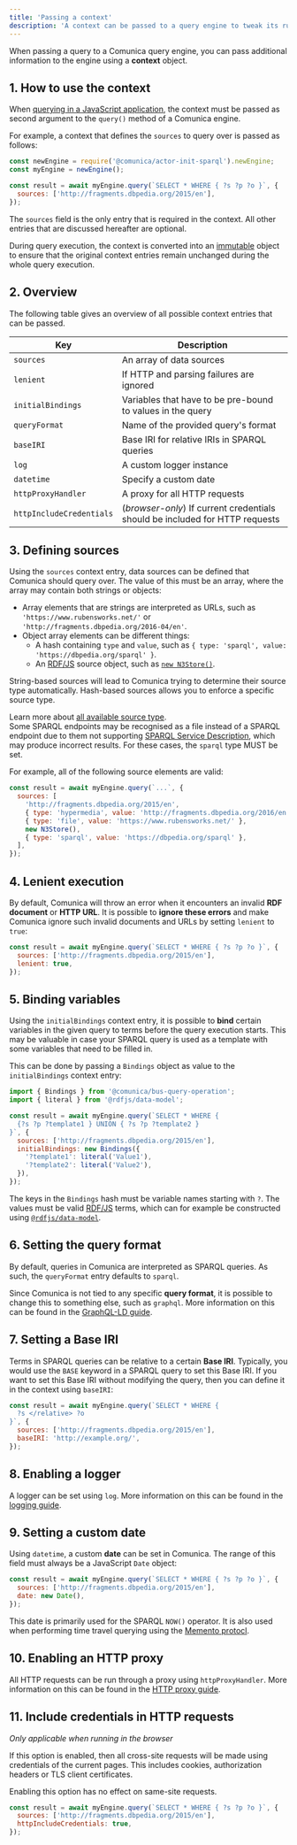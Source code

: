 ```yaml
---
title: 'Passing a context'
description: 'A context can be passed to a query engine to tweak its runtime settings.'
---
```


When passing a query to a Comunica query engine,
you can pass additional information to the engine using a **context** object.

## 1. How to use the context

When [querying in a JavaScript application](/docs/query/getting_started/query_app/),
the context must be passed as second argument to the `query()` method of a Comunica engine.

For example, a context that defines the `sources` to query over is passed as follows:
```javascript
const newEngine = require('@comunica/actor-init-sparql').newEngine;
const myEngine = newEngine();

const result = await myEngine.query(`SELECT * WHERE { ?s ?p ?o }`, {
  sources: ['http://fragments.dbpedia.org/2015/en'],
});
```

The `sources` field is the only entry that is required in the context.
All other entries that are discussed hereafter are optional.

<div class="note">
During query execution, the context is converted into an <a href="https://www.npmjs.com/package/immutable">immutable</a> object
to ensure that the original context entries remain unchanged during the whole query execution.
</div>

## 2. Overview

The following table gives an overview of all possible context entries that can be passed.

| **Key** | **Description** |
| ------- | --------------- |
| `sources` | An array of data sources |
| `lenient` | If HTTP and parsing failures are ignored |
| `initialBindings` | Variables that have to be pre-bound to values in the query |
| `queryFormat` | Name of the provided query's format |
| `baseIRI` | Base IRI for relative IRIs in SPARQL queries |
| `log` | A custom logger instance |
| `datetime` | Specify a custom date |
| `httpProxyHandler` | A proxy for all HTTP requests |
| `httpIncludeCredentials` | (_browser-only_) If current credentials should be included for HTTP requests |

## 3. Defining sources

Using the `sources` context entry, data sources can be defined that Comunica should query over.
The value of this must be an array, where the array may contain both strings or objects:
* Array elements that are strings are interpreted as URLs, such as `'https://www.rubensworks.net/'` or `'http://fragments.dbpedia.org/2016-04/en'`.
* Object array elements can be different things:
    * A hash containing `type` and `value`, such as `{ type: 'sparql', value: 'https://dbpedia.org/sparql' }`.
    * An [RDF/JS](/docs/query/advanced/rdfjs/) source object, such as [`new N3Store()`](https://github.com/rdfjs/N3.js#storing).

String-based sources will lead to Comunica trying to determine their source type automatically.
Hash-based sources allows you to enforce a specific source type.

<div class="note">
Learn more about <a href="/docs/query/advanced/source_types/">all available source type</a>.
</div>

<div class="note">
Some SPARQL endpoints may be recognised as a file instead of a SPARQL endpoint due to them not supporting <a href="https://www.w3.org/TR/sparql11-service-description/">SPARQL Service Description</a>,
which may produce incorrect results. For these cases, the <code>sparql</code> type MUST be set.
</div>

For example, all of the following source elements are valid:
```javascript
const result = await myEngine.query(`...`, {
  sources: [
    'http://fragments.dbpedia.org/2015/en',
    { type: 'hypermedia', value: 'http://fragments.dbpedia.org/2016/en' },
    { type: 'file', value: 'https://www.rubensworks.net/' },
    new N3Store(),
    { type: 'sparql', value: 'https://dbpedia.org/sparql' },
  ],
});
```

## 4. Lenient execution

By default, Comunica will throw an error when it encounters an invalid **RDF document** or **HTTP URL**.
It is possible to **ignore these errors** and make Comunica ignore such invalid documents and URLs
by setting `lenient` to `true`:
```javascript
const result = await myEngine.query(`SELECT * WHERE { ?s ?p ?o }`, {
  sources: ['http://fragments.dbpedia.org/2015/en'],
  lenient: true,
});
```

## 5. Binding variables

Using the `initialBindings` context entry, it is possible to **bind** certain variables in the given query to terms before the query execution starts.
This may be valuable in case your SPARQL query is used as a template with some variables that need to be filled in.

This can be done by passing a `Bindings` object as value to the `initialBindings` context entry:
```javascript
import { Bindings } from '@comunica/bus-query-operation';
import { literal } from '@rdfjs/data-model';

const result = await myEngine.query(`SELECT * WHERE {
  {?s ?p ?template1 } UNION { ?s ?p ?template2 }
}`, {
  sources: ['http://fragments.dbpedia.org/2015/en'],
  initialBindings: new Bindings({
    '?template1': literal('Value1'),
    '?template2': literal('Value2'),
  }),
});
```

The keys in the `Bindings` hash must be variable names starting with `?`.
The values must be valid [RDF/JS](/docs/query/advanced/rdfjs/) terms,
which can for example be constructed using [`@rdfjs/data-model`](https://www.npmjs.com/package/@rdfjs/data-model).

## 6. Setting the query format

By default, queries in Comunica are interpreted as SPARQL queries.
As such, the `queryFormat` entry defaults to `sparql`.

Since Comunica is not tied to any specific **query format**, it is possible to change this to something else, such as `graphql`.
More information on this can be found in the [GraphQL-LD guide](/docs/query/advanced/rdfjs/).

## 7. Setting a Base IRI

Terms in SPARQL queries can be relative to a certain **Base IRI**.
Typically, you would use the `BASE` keyword in a SPARQL query to set this Base IRI.
If you want to set this Base IRI without modifying the query,
then you can define it in the context using `baseIRI`:

```javascript
const result = await myEngine.query(`SELECT * WHERE {
  ?s </relative> ?o
}`, {
  sources: ['http://fragments.dbpedia.org/2015/en'],
  baseIRI: 'http://example.org/',
});
```

## 8. Enabling a logger

A logger can be set using `log`.
More information on this can be found in the [logging guide](/docs/query/advanced/logging/).

## 9. Setting a custom date

Using `datetime`, a custom **date** can be set in Comunica.
The range of this field must always be a JavaScript `Date` object:

```javascript
const result = await myEngine.query(`SELECT * WHERE { ?s ?p ?o }`, {
  sources: ['http://fragments.dbpedia.org/2015/en'],
  date: new Date(),
});
```

This date is primarily used for the SPARQL `NOW()` operator.
It is also used when performing time travel querying using the [Memento protocl](/docs/query/advanced/memento/).

## 10. Enabling an HTTP proxy

All HTTP requests can be run through a proxy using `httpProxyHandler`.
More information on this can be found in the [HTTP proxy guide](/docs/query/advanced/proxying/).

## 11. Include credentials in HTTP requests

_Only applicable when running in the browser_

If this option is enabled, then all cross-site requests will be made using credentials of the current pages.
This includes cookies, authorization headers or TLS client certificates.

Enabling this option has no effect on same-site requests.

```javascript
const result = await myEngine.query(`SELECT * WHERE { ?s ?p ?o }`, {
  sources: ['http://fragments.dbpedia.org/2015/en'],
  httpIncludeCredentials: true,
});
```
